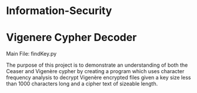 # Information-Security

# Vigenere Cypher Decoder
Main File: findKey.py

The purpose of this project is to demonstrate an understanding of both the Ceaser and Vigenère cypher by creating a program which uses character frequency analysis to decrypt Vigenère encrypted files given a key size less than 1000 characters long and a cipher text of sizeable length.
